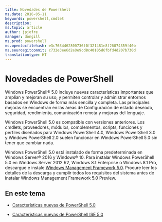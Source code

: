 ```yaml
---
title: Novedades de PowerShell
ms.date: 2016-05-11
keywords: powershell,cmdlet
description: 
ms.topic: article
author: jpjofre
manager: dongill
ms.prod: powershell
ms.openlocfilehash: e3c7634462800736f0f321481e8f26074359f40b
ms.sourcegitcommit: c732e3ee6d2e0e9cd8c40105d6fbfd4d207b730d
translationtype: HT
---
```

# <a name="what39s-new-with-powershell"></a>Novedades de PowerShell
Windows PowerShell® 5.0 incluye nuevas características importantes que amplían y mejoran su uso, y permiten controlar y administrar entornos basados en Windows de forma más sencilla y completa.  Las principales mejoras se encuentran en las áreas de Configuración de estado deseado, seguridad, rendimiento, comunicación remota y mejoras del lenguaje.

Windows PowerShell 5.0 es compatible con versiones anteriores. Los cmdlets, proveedores, módulos, complementos, scripts, funciones y perfiles diseñados para Windows PowerShell 4.0, Windows PowerShell 3.0 y Windows PowerShell 2.0 suelen funcionar en Windows PowerShell 5.0 sin tener que cambiar nada.

Windows PowerShell 5.0 está instalado de forma predeterminada en Windows Server® 2016 y Windows® 10. Para instalar Windows PowerShell 5.0 en Windows Server 2012 R2, Windows 8.1 Enterprise o Windows 8.1 Pro, descargue e instale [Windows Management Framework 5.0](https://go.microsoft.com/fwlink/?linkid=830436). Procure leer los detalles de la descarga y cumplir todos los requisitos del sistema antes de instalar Windows Management Framework 5.0 Preview.

## <a name="in-this-topic"></a>En este tema

-   [Características nuevas de PowerShell 5.0](What-s-New-in-Windows-PowerShell-50.md)

-   [Características nuevas de PowerShell ISE 5.0](What-s-New-in-the-PowerShell-50-ISE.md)

<!--
-   New features in Windows PowerShell 4.0

-   New features in Windows PowerShell 3.0
-->

